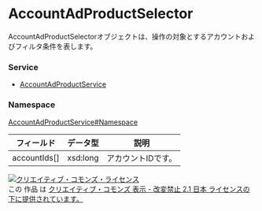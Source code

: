 # AccountAdProductSelector
AccountAdProductSelectorオブジェクトは、操作の対象とするアカウントおよびフィルタ条件を表します。
### Service
+ [AccountAdProductService](../../services/AccountAdProductService.md)

### Namespace
[AccountAdProductService#Namespace](../../services/AccountAdProductService.md#namespace)

| フィールド | データ型 | 説明 |
|---|---|---|
| accountIds[]| xsd:long| アカウントIDです。 |

<a rel="license" href="http://creativecommons.org/licenses/by-nd/2.1/jp/"><img alt="クリエイティブ・コモンズ・ライセンス" style="border-width:0" src="https://i.creativecommons.org/l/by-nd/2.1/jp/88x31.png" /></a><br />この 作品 は <a rel="license" href="http://creativecommons.org/licenses/by-nd/2.1/jp/">クリエイティブ・コモンズ 表示 - 改変禁止 2.1 日本 ライセンスの下に提供されています。</a>
